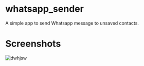 # whatsapp_sender

A simple app to send Whatsapp message to unsaved contacts.

# Screenshots
![dwhjsw](https://user-images.githubusercontent.com/43927153/189320041-40600fb5-27ce-40b7-ae46-dd9334aa443f.jpg)

